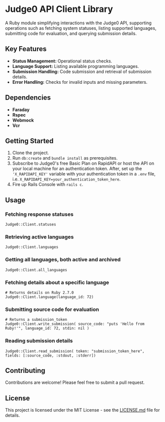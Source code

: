 # Judge0 API Client Library

A Ruby module simplifying interactions with the Judge0 API, supporting operations such as fetching system statuses, listing supported languages, submitting code for evaluation, and querying submission details.

## Key Features

- **Status Management:** Operational status checks.
- **Language Support:** Listing available programming languages.
- **Submission Handling:** Code submission and retrieval of submission details.
- **Error Handling:** Checks for invalid inputs and missing parameters.

## Dependencies

- **Faraday**
- **Rspec**
- **Webmock**
- **Vcr**

## Getting Started

1. Clone the project.
2. Run `db:create` and `bundle install` as prerequisites.
3. Subscribe to Judge0's free Basic Plan on RapidAPI or host the API on your local machine for an authentication token. After, set up the `'X_RAPIDAPI_KEY'` variable with your authentication token in a `.env` file, i.e. `X_RAPIDAPI_KEY=your_authentication_token_here`.
4. Fire up Rails Console with `rails c`.

## Usage

### Fetching response statuses

```
Judge0::Client.statuses
```

### Retrieving active languages

```
Judge0::Client.languages
```

### Getting all languages, both active and archived

```
Judge0::Client.all_languages
```

### Fetching details about a specific language

```
# Returns details on Ruby 2.7.0
Judge0::Client.language(language_id: 72) 
```

### Submitting source code for evaluation

```
# Returns a submission_token
Judge0::Client.write_submission( source_code: "puts 'Hello from Ruby!'", language_id: 72, stdin: nil ) 
```

### Reading submission details

```
Judge0::Client.read_submission( token: "submission_token_here", fields: [:source_code, :stdout, :stderr])
```

## Contributing

Contributions are welcome! Please feel free to submit a pull request.

## License

This project is licensed under the MIT License - see the [LICENSE.md](LICENSE.md) file for details.
